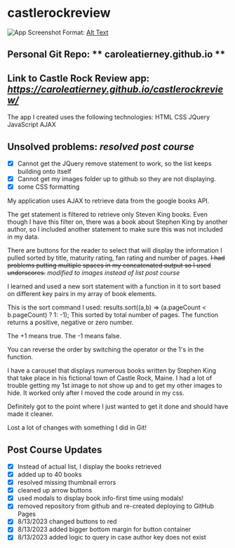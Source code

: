 # castlerockreview

![App Screenshot](https://i.imgur.com/Ei6Mm7Y.jpg)
Format: [Alt Text](url)

## Personal Git Repo:  ** caroleatierney.github.io **

## Link to Castle Rock Review app:  *https://caroleatierney.github.io/castlerockreview/*

The app I created uses the following technologies:
  HTML
  CSS
  JQuery
  JavaScript
  AJAX

## Unsolved problems:  *resolved post course*
  - [x] Cannot get the JQuery remove statement to work, so the list keeps building onto itself
  - [x] Cannot get my images folder up to github so they are not displaying.
  - [x] some CSS formatting

My application uses AJAX to retrieve data from the google books API.  

The get statement is filtered to retrieve only Steven King books. Even though I have this filter on, there was a book about Stephen King by another author, so I included another statement to make sure this was not included in my data.

There are buttons for the reader to select that will display the information I pulled sorted by title, maturity rating, fan rating  and number of pages. ~~I had problems putting multiple spaces in my concatenated output so I used underscores.~~ *modified to images instead of list post course*

I learned and used a new sort statement with a function in it to sort based on different key pairs in my array of book elements.

This is the sort command I used:
results.sort((a,b) =>
(a.pageCount < b.pageCount) ? 1: -1);
This sorted by total number of pages.  The function returns a positive, negative or zero number.

The +1 means true.
The -1 means false.

You can reverse the order by switching the operator or the 1's in the function.

I have a carousel that displays numerous books written by Stephen King that take place in his fictional town of Castle Rock, Maine.  I had a lot of trouble getting my 1st image to not show up and to get my other images to hide.  It worked only after I moved the code around in my css.

Definitely got to the point where I just wanted to get it done and should have made it cleaner.

Lost a lot of changes with something I did in Git!

## Post Course Updates
- [x] Instead of actual list, I display the books retrieved
- [x] added up to 40 books
- [x] resolved missing thumbnail errors
- [x] cleaned up arrow buttons
- [x] used modals to display book info-first time using modals!
- [x] removed repository from github and re-created deploying to GitHub Pages
- [x] 8/13/2023 changed buttons to red
- [x] 8/13/2023 added bigger bottom margin for button container
- [x] 8/13/2023 added logic to query in case author key does not exist
